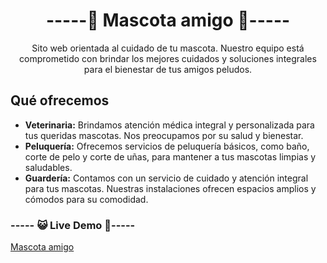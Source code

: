 <h1 align="center"> -----🐾 Mascota amigo 🐾----- </h1>
<p align="center">Sito web orientada al cuidado de tu mascota. Nuestro equipo está comprometido con brindar los mejores cuidados y soluciones integrales para el bienestar de tus amigos peludos.</p>

<h2>Qué ofrecemos</h2>

<ul>
  <li><strong>Veterinaria:</strong> Brindamos atención médica integral y personalizada para tus queridas mascotas. Nos preocupamos por su salud y bienestar.</li>
  <li><strong>Peluquería:</strong> Ofrecemos servicios de peluquería básicos, como baño, corte de pelo y corte de uñas, para mantener a tus mascotas limpias y saludables.</li>
  <li><strong>Guardería:</strong> Contamos con un servicio de cuidado y atención integral para tus mascotas. Nuestras instalaciones ofrecen espacios amplios y cómodos para su comodidad.</li>
</ul>


<h3> ----- 😺 Live Demo 🐶----- </h3>

[Mascota amigo ](https://jannaca.github.io/mascota-amigo/)
